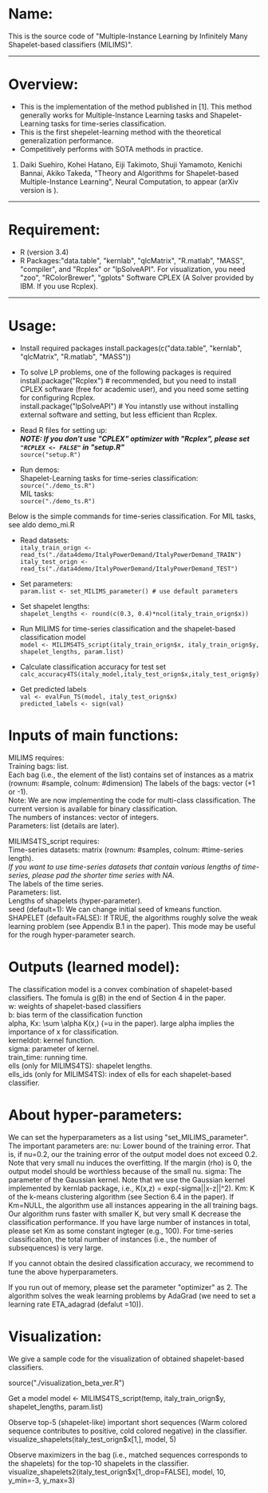 # Name:
This is the source code of "Multiple-Instance Learning by Infinitely Many Shapelet-based classifiers (MILIMS)".

---

# Overview:
* This is the implementation of the method published in [1]. This method generally works for Multiple-Instance Learning tasks and Shapelet-Learning tasks for time-series classification.
* This is the first shepelet-learning method with the theoretical generalization performance.
* Competitively performs with SOTA methods in practice.

1. Daiki Suehiro, Kohei Hatano, Eiji Takimoto, Shuji Yamamoto, Kenichi Bannai, Akiko Takeda, "Theory and Algorithms for Shapelet-based Multiple-Instance Learning", Neural Computation, to appear (arXiv version is ).

---

# Requirement:
* R (version 3.4)
* R Packages:"data.table", "kernlab", "qlcMatrix", "R.matlab", "MASS", "compiler", and "Rcplex" or "lpSolveAPI". For visualization, you need "zoo", "RColorBrewer", "gplots"
Software
CPLEX (A Solver provided by IBM. If you use Rcplex).

---

# Usage:

* Install required packages
 install.packages(c("data.table", "kernlab", "qlcMatrix", "R.matlab", "MASS"))
* To solve LP problems,  one of the following packages is required
install.package("Rcplex") # recommended, but you need to install CPLEX software (free for academic user), and you need some setting for configuring Rcplex.  
install.package("lpSolveAPI") # You intanstly use without installing external software and setting, but less efficient than Rcplex.

* Read R files for setting up:  
***NOTE: If you don't use "CPLEX" optimizer with "Rcplex", please set `"RCPLEX <- FALSE"` in "setup.R"***  
`source("setup.R")`

* Run demos:  
Shapelet-Learning tasks for time-series classification:  
`source("./demo_ts.R")`  
MIL tasks:  
`source("./demo_ts.R")`  
  
Below is the simple commands for time-series classification. For MIL tasks, see aldo demo_mi.R

* Read datasets:  
`italy_train_orign <- read_ts("./data4demo/ItalyPowerDemand/ItalyPowerDemand_TRAIN")`  
`italy_test_orign <- read_ts("./data4demo/ItalyPowerDemand/ItalyPowerDemand_TEST")`  

* Set parameters:  
`param.list <- set_MILIMS_parameter() # use default parameters`  

* Set shapelet lengths:  
`shapelet_lengths <- round(c(0.3, 0.4)*ncol(italy_train_orign$x))`  

* Run MILIMS for time-series classification and the shapelet-based classification model  
`model <- MILIMS4TS_script(italy_train_orign$x, italy_train_orign$y, shapelet_lengths, param.list)`  

* Calculate classification accuracy for test set  
`calc_accuracy4TS(italy_model,italy_test_orign$x,italy_test_orign$y)`  

* Get predicted labels  
`val <- evalFun_TS(model, italy_test_orign$x)`  
`predicted_labels <- sign(val)`  


# Inputs of main functions:
MILIMS requires:  
Training bags: list.  
Each bag (i.e., the element of the list) contains set of instances as a matrix (rownum: #sample, colnum: #dimension)
The labels of the bags: vector (+1 or -1).  
Note: We are now implementing the code for multi-class classification. The current version is available for binary classification.  
The numbers of instances: vector of integers.   
Parameters: list (details are later).  

MILIMS4TS_script requires:  
Time-series datasets: matrix (rownum: #samples, colnum: #time-series length).  
*If you want to use time-series datasets that contain various lengths of time-series, 
please pad the shorter time series with NA.*  
The labels of the time series.  
Parameters: list.  
Lengths of shapelets (hyper-parameter).  
seed (default=1): We can change initial seed of kmeans function.  
SHAPELET (default=FALSE): If TRUE, the algorithms roughly solve the weak learning problem (see Appendix B.1 in the paper). This mode may be useful for the rough hyper-parameter search.  


# Outputs (learned model):
The classification model is a convex combination of shapelet-based classifiers. The fomula is g(B) in the end of Section 4 in the paper.  
w: weights of shapelet-based classifiers  
b: bias term of the classification function  
alpha, Kx: \sum \alpha K(x,) (=u in the paper). large alpha implies the importance of x for classification.  
kerneldot: kernel function.  
sigma: parameter of kernel.  
train_time: running time.  
ells (only for MILIMS4TS): shapelet lengths.  
ells_ids (only for MILIMS4TS): index of ells for each shapelet-based classifier.  

# About hyper-parameters:
We can set the hyperparameters as a list using "set_MILIMS_parameter".
The important parameters are:
nu: Lower bound of the training error. That is, if nu=0.2, our the training error of the output model does not exceed 0.2. Note that very small nu induces the overfitting. If the margin (rho) is 0, the output model should be worthless because of the small nu.
sigma: The parameter of the Gaussian kernel. Note that we use the Gaussian kernel implemented by kernlab package, i.e., K(x,z) = exp(-sigma||x-z||^2).
Km: K of the k-means clustering algorithm (see Section 6.4 in the paper). If Km=NULL, the algorithm use all instances appearing in the all training bags. Our algorithm runs faster with smaller K, but very small K decrease the classification performance. If you have large number of instances in total, please set Km as some constant ingteger (e.g., 100). For time-series classificaiton, the total number of instances (i.e., the number of subsequences) is very large.

If you cannot obtain the desired classification accuracy, we recommend to tune the above hyperparameters.

If you run out of memory, please set the parameter "optimizer" as 2. The algorithm solves the weak learning problems by AdaGrad (we need to set a learning rate ETA_adagrad (defalut =10)).

# Visualization:
We give a sample code for the visualization of obtained shapelet-based classifiers.

source("./visualization_beta_ver.R")

Get a model 
model <- MILIMS4TS_script(temp, italy_train_orign$y, shapelet_lengths, param.list)

Observe top-5 (shapelet-like) important short sequences (Warm colored sequence contributes to positive, cold colored negative) in the classifier.
visualize_shapelets(italy_test_orign$x[1,], model, 5)

Observe maximizers in the bag (i.e., matched sequences corresponds to the shapelets)
for the top-10 shapelets in the classifier.
visualize_shapelets2(italy_test_orign$x[1,,drop=FALSE], model, 10, y_min=-3, y_max=3)